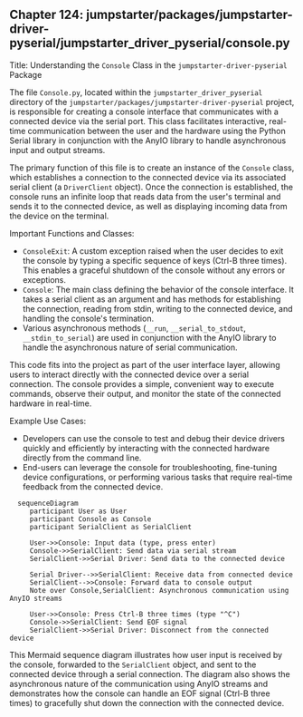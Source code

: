 ## Chapter 124: jumpstarter/packages/jumpstarter-driver-pyserial/jumpstarter_driver_pyserial/console.py

 Title: Understanding the `Console` Class in the `jumpstarter-driver-pyserial` Package

   The file `Console.py`, located within the `jumpstarter_driver_pyserial` directory of the `jumpstarter/packages/jumpstarter-driver-pyserial` project, is responsible for creating a console interface that communicates with a connected device via the serial port. This class facilitates interactive, real-time communication between the user and the hardware using the Python Serial library in conjunction with the AnyIO library to handle asynchronous input and output streams.

   The primary function of this file is to create an instance of the `Console` class, which establishes a connection to the connected device via its associated serial client (a `DriverClient` object). Once the connection is established, the console runs an infinite loop that reads data from the user's terminal and sends it to the connected device, as well as displaying incoming data from the device on the terminal.

   Important Functions and Classes:

   - `ConsoleExit`: A custom exception raised when the user decides to exit the console by typing a specific sequence of keys (Ctrl-B three times). This enables a graceful shutdown of the console without any errors or exceptions.
   - `Console`: The main class defining the behavior of the console interface. It takes a serial client as an argument and has methods for establishing the connection, reading from stdin, writing to the connected device, and handling the console's termination.
   - Various asynchronous methods (`__run`, `__serial_to_stdout`, `__stdin_to_serial`) are used in conjunction with the AnyIO library to handle the asynchronous nature of serial communication.

   This code fits into the project as part of the user interface layer, allowing users to interact directly with the connected device over a serial connection. The console provides a simple, convenient way to execute commands, observe their output, and monitor the state of the connected hardware in real-time.

   Example Use Cases:
   - Developers can use the console to test and debug their device drivers quickly and efficiently by interacting with the connected hardware directly from the command line.
   - End-users can leverage the console for troubleshooting, fine-tuning device configurations, or performing various tasks that require real-time feedback from the connected device.

 ```mermaid
   sequenceDiagram
      participant User as User
      participant Console as Console
      participant SerialClient as SerialClient

      User->>Console: Input data (type, press enter)
      Console->>SerialClient: Send data via serial stream
      SerialClient->>Serial Driver: Send data to the connected device

      Serial Driver-->>SerialClient: Receive data from connected device
      SerialClient-->>Console: Forward data to console output
      Note over Console,SerialClient: Asynchronous communication using AnyIO streams

      User->>Console: Press Ctrl-B three times (type "^C")
      Console->>SerialClient: Send EOF signal
      SerialClient->>Serial Driver: Disconnect from the connected device
   ```

This Mermaid sequence diagram illustrates how user input is received by the console, forwarded to the `SerialClient` object, and sent to the connected device through a serial connection. The diagram also shows the asynchronous nature of the communication using AnyIO streams and demonstrates how the console can handle an EOF signal (Ctrl-B three times) to gracefully shut down the connection with the connected device.